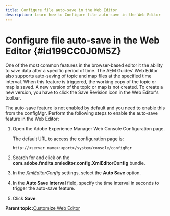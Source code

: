 ```yaml
---
title: Configure file auto-save in the Web Editor
description: Learn how to Configure file auto-save in the Web Editor
---
```


# Configure file auto-save in the Web Editor {#id199CC0J0M5Z}

One of the most common features in the browser-based editor it the ability to save data after a specific period of time. The AEM Guides' Web Editor also supports auto-saving of topic and map files at the specified time interval. When this feature is triggered, the working copy of the topic or map is saved. A new version of the topic or map is not created. To create a new version, you have to click the Save Revision icon in the Web Editor's toolbar.

The auto-save feature is not enabled by default and you need to enable this from the configMgr. Perform the following steps to enable the auto-save feature in the Web Editor:

1.  Open the Adobe Experience Manager Web Console Configuration page.

    The default URL to access the configuration page is:

    ```http
    http://<server name>:<port>/system/console/configMgr
    ```

1.  Search for and click on the **com.adobe.fmdita.xmleditor.config.XmlEditorConfig** bundle.

1.  In the *XmlEditorConfig* settings, select the **Auto Save** option.

1.  In the **Auto Save Interval** field, specify the time interval in seconds to trigger the auto-save feature.

1.  Click **Save**.


**Parent topic:**[Customize Web Editor](conf-web-editor.md)

